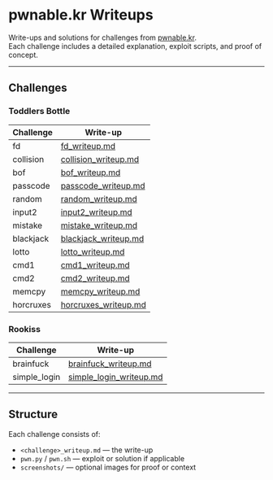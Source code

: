 # pwnable.kr Writeups

Write-ups and solutions for challenges from [pwnable.kr](http://pwnable.kr/).  
Each challenge includes a detailed explanation, exploit scripts, and proof of concept.

---

## Challenges

### Toddlers Bottle

| Challenge  | Write-up             |
|------------|----------------------|
| fd         | [fd_writeup.md](./writeups/toddlers_bottle/fd/README.md) |
| collision  | [collision_writeup.md](./writeups/toddlers_bottle/collision/README.md) |
| bof        | [bof_writeup.md](./writeups/toddlers_bottle/bof/README.md) |
| passcode   | [passcode_writeup.md](./writeups/toddlers_bottle/passcode/README.md) |
| random     | [random_writeup.md](./writeups/toddlers_bottle/random/README.md) |
| input2     | [input2_writeup.md](./writeups/toddlers_bottle/input2/README.md) |
| mistake    | [mistake_writeup.md](./writeups/toddlers_bottle/mistake/README.md) |
| blackjack  | [blackjack_writeup.md](./writeups/toddlers_bottle/blackjack/README.md) |
| lotto      | [lotto_writeup.md](./writeups/toddlers_bottle/lotto/README.md) |
| cmd1       | [cmd1_writeup.md](./writeups/toddlers_bottle/cmd1/README.md) |
| cmd2       | [cmd2_writeup.md](./writeups/toddlers_bottle/cmd2/README.md) |
| memcpy     | [memcpy_writeup.md](./writeups/toddlers_bottle/memcpy/README.md) |
| horcruxes  | [horcruxes_writeup.md](./writeups/toddlers_bottle/horcruxes/README.md) |

### Rookiss

| Challenge     | Write-up                             |
|---------------|--------------------------------------|
| brainfuck     | [brainfuck_writeup.md](./writeups/rookiss/brainfuck/README.md) |
| simple_login  | [simple_login_writeup.md](./writeups/rookiss/simple_login/README.md) |

---

## Structure

Each challenge consists of:
- `<challenge>_writeup.md` — the write-up
- `pwn.py` / `pwn.sh` — exploit or solution if applicable
- `screenshots/` — optional images for proof or context

